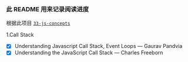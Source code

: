 ### 此 README 用来记录阅读进度

根据此项目 [`33-js-concepts`](https://github.com/leonardomso/33-js-concepts)

1.Call Stack

- [x] Understanding Javascript Call Stack, Event Loops — Gaurav Pandvia
- [x] Understanding the JavaScript Call Stack — Charles Freeborn